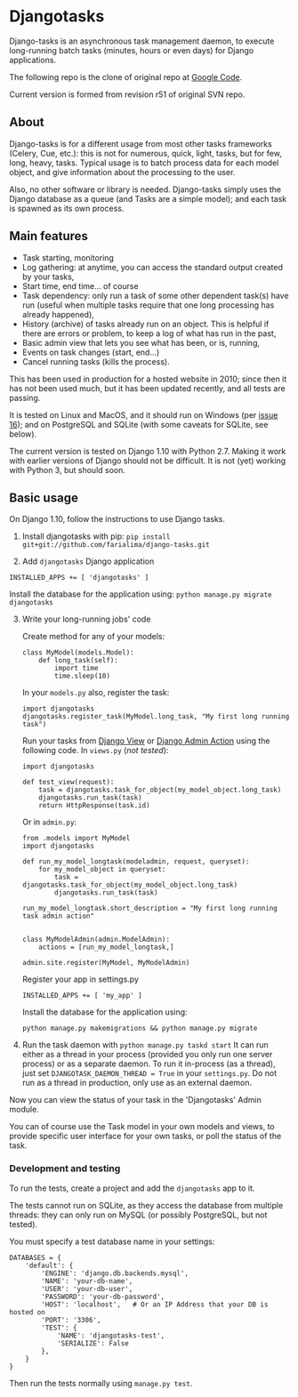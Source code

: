 # Djangotasks

Django-tasks is an asynchronous task management daemon, to execute long-running batch tasks (minutes, hours or even days) for Django applications.

The following repo is the clone of original repo at [Google Code](http://code.google.com/p/django-tasks/).

Current version is formed from revision r51 of original SVN repo. 


## About

Django-tasks is for a different usage from most other tasks frameworks (Celery, Cue, etc.): this is not for numerous, quick, light, tasks, but for few, long, heavy, tasks. Typical usage is to batch process data for each model object, and give information about the processing to the user.

Also, no other software or library is needed. Django-tasks simply uses the Django database as a queue (and Tasks are a simple model); and each task is spawned as its own process.

## Main features

* Task starting, monitoring
* Log gathering: at anytime, you can access the standard output created by your tasks,
* Start time, end time... of course
* Task dependency: only run a task of some other dependent task(s) have run (useful when multiple tasks require that one long processing has already happened),
* History (archive) of tasks already run on an object. This is helpful if there are errors or problem, to keep a log of what has run in the past,
* Basic admin view that lets you see what has been, or is, running,
* Events on task changes (start, end...)
* Cancel running tasks (kills the process).

This has been used in production for a hosted website in 2010; since then it has not been used much, but it has been updated recently, and all tests are passing.

It is tested on Linux and MacOS, and it should run on Windows (per [issue 16](https://code.google.com/p/django-tasks/issues/detail?id=16)); and on PostgreSQL and SQLite (with some caveats for SQLite, see below).

The current version is tested on Django 1.10 with Python 2.7. Making it work with earlier versions of Django should not be difficult. It is not (yet) working with Python 3, but should soon.

## Basic usage

On Django 1.10, follow the instructions to use Django tasks. 

1. Install djangotasks with pip: ```pip install git+git://github.com/farialima/django-tasks.git``` 

2. Add ```djangotasks``` Django application

```INSTALLED_APPS += [ 'djangotasks' ]```

Install the database for the application using:
```python manage.py migrate djangotasks```

3. Write your long-running jobs' code

    Create method for any of your models:
    ```
    class MyModel(models.Model):
        def long_task(self):
            import time
            time.sleep(10)
    ```

    In your ```models.py``` also, register the task:
    ```
    import djangotasks
    djangotasks.register_task(MyModel.long_task, "My first long running task")
    ```

    Run your tasks from [Django View](https://docs.djangoproject.com/en/dev/topics/http/views/) or [Django Admin Action](https://docs.djangoproject.com/en/dev/ref/contrib/admin/actions/) using the following code. 
    In ```views.py``` (_not tested_):
    ```
    import djangotasks

    def test_view(request):
        task = djangotasks.task_for_object(my_model_object.long_task)
        djangotasks.run_task(task)
        return HttpResponse(task.id)
    ```
    Or in ```admin.py```:
    ```
    from .models import MyModel
    import djangotasks

    def run_my_model_longtask(modeladmin, request, queryset):
        for my_model_object in queryset:
            task = djangotasks.task_for_object(my_model_object.long_task)
            djangotasks.run_task(task)

    run_my_model_longtask.short_description = "My first long running task admin action"


    class MyModelAdmin(admin.ModelAdmin):
        actions = [run_my_model_longtask,]

    admin.site.register(MyModel, MyModelAdmin)
    ```

    Register your app in settings.py

    ```INSTALLED_APPS += [ 'my_app' ]```

    Install the database for the application using:
    
    ```python manage.py makemigrations && python manage.py migrate```

4. Run the task daemon with ```python manage.py taskd start```
It can run either as a thread in your process (provided you only run one server process) or as a separate daemon. To run it in-process (as a thread), just set ```DJANGOTASK_DAEMON_THREAD = True``` in your ```settings.py```. Do not run as a thread in production, only use as an external daemon.

Now you can view the status of your task in the 'Djangotasks' Admin module.

You can of course use the Task model in your own models and views, to provide specific user interface for your own tasks, or poll the status of the task.


### Development and testing

To run the tests, create a project and add the ```djangotasks``` app to it.

The tests cannot run on SQLite, as they access the database from multiple threads: they can only run on MySQL (or possibly PostgreSQL, but not tested).

You must specify a test database name in your settings:
```
DATABASES = {
    'default': {
        'ENGINE': 'django.db.backends.mysql',
        'NAME': 'your-db-name',
        'USER': 'your-db-user',
        'PASSWORD': 'your-db-password',
        'HOST': 'localhost',   # Or an IP Address that your DB is hosted on
        'PORT': '3306',
        'TEST': {
            'NAME': 'djangotasks-test',
            'SERIALIZE': False
        },
    }
}
```
Then run the tests normally using ```manage.py test```.



